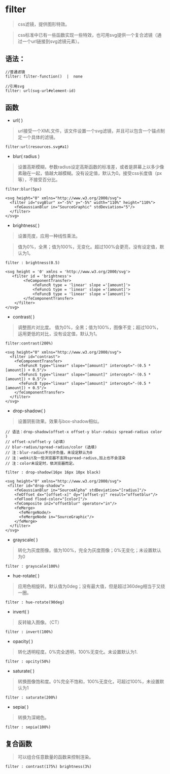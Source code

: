 # filter
> css滤镜，提供图形特效。

> css标准中已有一些函数实现一些特效，也可用svg提供一个复合滤镜（通过一个url链接到svg滤镜元素）。

## 语法：
```
//普通滤镜
filter: filter-function()  |  none

//引用svg
filter: url(svg-url#element-id)
```

## 函数
- url( )
> url接受一个XML文件，该文件设置一个svg滤镜，并且可以包含一个锚点制定一个具体的滤镜。
```
filter:url(resources.svg#a1)
```

- blur( radius )
> 设置高斯模糊，参数radius设定高斯函数的标准差，或者是屏幕上以多少像素融在一起，值越大越模糊。没有设定值，默认为0。接受css长度值（px等），不接受百分比。
```
filter:blur(5px)

<svg height="0" xmlns="http://www.w3.org/2000/svg">
  <filter id="svgBlur" x="-5%" y="-5%" width="110%" height="110%">
    <feGaussianBlur in="SourceGraphic" stdDeviation="5"/>
  </filter>
</svg>
```
- brightness( )
> 设置亮度，应用一种线性乘法。

> 值为0%，全黑；值为100%，无变化。超过100%会更亮，没有设定值，默认为1。
```
filter : brightness(0.5)

<svg height = '0' xmlns = 'http://www.w3.org/2000/svg'>
   <filter id = 'brightness'>
        <feComponentTransfer>
            <feFuncR type = 'linear' slope ='[amount]'>
            <feFuncG type = 'linear' slope ='[amount]'>
            <feFuncB type = 'linear' slope ='[amount]'>
        </feComponentTransfer>
    </filter>
</svg>        
```

- contrast( )
> 调整图片对比度。 值为0%，全黑；值为100%，图像不变；超过100%，运用更低的对比，没有设定值，默认为1。
```
filter:contrast(200%)

<svg height="0" xmlns="http://www.w3.org/2000/svg">
  <filter id="contrast">
    <feComponentTransfer>
      <feFuncR type="linear" slope="[amount]" intercept="-(0.5 * [amount]) + 0.5"/>
      <feFuncG type="linear" slope="[amount]" intercept="-(0.5 * [amount]) + 0.5"/>
      <feFuncB type="linear" slope="[amount]" intercept="-(0.5 * [amount]) + 0.5"/>
    </feComponentTransfer>
  </filter>
</svg>
```

- drop-shadow( )
> 设置阴影效果。效果与box-shadow相似。
```
// 语法：drop-shadow(offset-x offset-y blur-raduis spread-radius color )
// offset-x/offset-y (必填)   
// blur-radius/spread-radius/color (选填)
// 注：blur-radius不允许负值，未设定默认为0
// 注：webkit及一些浏览器不支持spread-radius,加上也不会渲染
// 注：color未设定时，依浏览器而定。

filter : drop-shadow(16px 16px 10px black)

<svg height="0" xmlns="http://www.w3.org/2000/svg">
 <filter id="drop-shadow">
    <feGaussianBlur in="SourceAlpha" stdDeviation="[radius]"/>
    <feOffset dx="[offset-x]" dy="[offset-y]" result="offsetblur"/>
    <feFlood flood-color="[color]"/>
    <feComposite in2="offsetblur" operator="in"/>
    <feMerge>
      <feMergeNode/>
      <feMergeNode in="SourceGraphic"/>
    </feMerge>
  </filter>
</svg>
```

- grayscale( )
> 转化为灰度图像。值为100%，完全为灰度图像；0%无变化；未设置默认为0
```
filter : grayscale(100%)
```

- hue-rotate( )
> 应用色相旋转。默认值为0deg；没有最大值，但是超过360deg相当于又绕一圈。
```
filter : hue-rotate(90deg)
```
- invert( )
> 反转输入图像。（CT）
```
filter : invert(100%)
```

- opacity( )
> 转化透明程度。0%完全透明，100%无变化。未设置默认为1.
```
filter : opcity(50%)
```
- saturate( )
>转换图像饱和度。0%完全不饱和，100%无变化，可超过100%，未设置默认为1
```
filter : saturate(200%)
```
- sepia( )
> 转换为深褐色。
```
filter : sepia(100%)
```
## 复合函数
> 可以组合任意数量的函数来控制渲染。
```
filter : contrast(175%) brightness(3%)
```